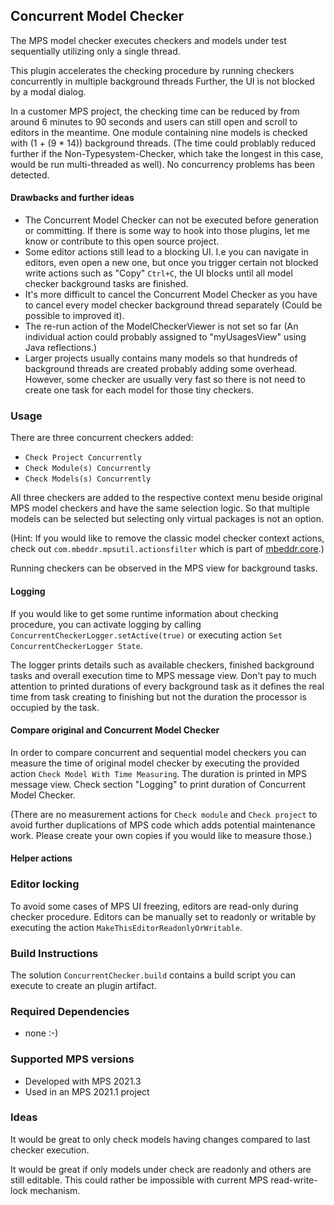 ## Concurrent Model Checker

The MPS model checker executes checkers and models under test sequentially utilizing only a single thread.

This plugin accelerates the checking procedure by running checkers concurrently in multiple background threads Further, the UI is not blocked by a modal dialog. 

In a customer MPS project, the checking time can be reduced by from around 6 minutes to 90 seconds and users can still open and scroll to editors in the meantime. One module containing nine models is checked with (1 + (9 * 14)) background threads. (The time could problably reduced further if the Non-Typesystem-Checker, which take the longest in this case, would be run multi-threaded as well). No concurrency problems has been detected.

#### Drawbacks and further ideas

- The Concurrent Model Checker can not be executed before generation or committing. If there is some way to hook into those plugins, let me know or contribute to this open source project. 
- Some editor actions still lead to a blocking UI. I.e you can navigate in editors, even open a new one, but once you trigger certain not blocked write actions such as "Copy" `Ctrl+C`, the UI blocks until all model checker background tasks are finished.
- It's more difficult to cancel the Concurrent Model Checker as you have to cancel every model checker background thread separately (Could be possible to improved it).
- The re-run action of the ModelCheckerViewer is not set so far (An individual action could probably assigned to "myUsagesView" using Java reflections.) 
- Larger projects usually contains many models so that hundreds of background threads are created probably adding some overhead. However, some checker are usually very fast so there is not need to create one task for each model for those tiny checkers.  

### Usage

There are three concurrent checkers added:
- `Check Project Concurrently`
- `Check Module(s) Concurrently`
- `Check Models(s) Concurrently`

All three checkers are added to the respective context menu beside original MPS model checkers and have the same selection logic. So that multiple models can be selected but selecting only virtual packages is not an option.

(Hint: If you would like to remove the classic model checker context actions, check out `com.mbeddr.mpsutil.actionsfilter` which is part of [mbeddr.core](https://github.com/mbeddr/mbeddr.core/issues).)

Running checkers can be observed in the MPS view for background tasks. 

#### Logging

If you would like to get some runtime information about checking procedure, you can activate logging by calling `ConcurrentCheckerLogger.setActive(true)` or executing action `Set ConcurrentCheckerLogger State`. 

The logger prints details such as available checkers, finished background tasks and overall execution time to MPS message view. Don't pay to much attention to printed durations of every background task as it defines the real time from task creating to finishing but not the duration the processor is occupied by the task. 

#### Compare original and Concurrent Model Checker

In order to compare concurrent and sequential model checkers you can measure the time of original model checker by executing the provided action `Check Model With Time Measuring`. The duration is printed in MPS message view. Check section "Logging" to print duration of Concurrent Model Checker.

(There are no measurement actions for `Check module` and `Check project` to avoid further duplications of MPS code which adds potential maintenance work. Please create your own copies if you would like to measure those.)

#### Helper actions

### Editor locking

To avoid some cases of MPS UI freezing, editors are read-only during checker procedure. Editors can be manually set to readonly or writable by executing the action `MakeThisEditorReadonlyOrWritable`.

### Build Instructions

The solution `ConcurrentChecker.build` contains a build script you can execute to create an plugin artifact. 

### Required Dependencies

- none :-)

### Supported MPS versions

- Developed with MPS 2021.3
- Used in an MPS 2021.1 project

### Ideas

It would be great to only check models having changes compared to last checker execution.

It would be great if only models under check are readonly and others are still editable. This could rather be impossible with current MPS read-write-lock mechanism.